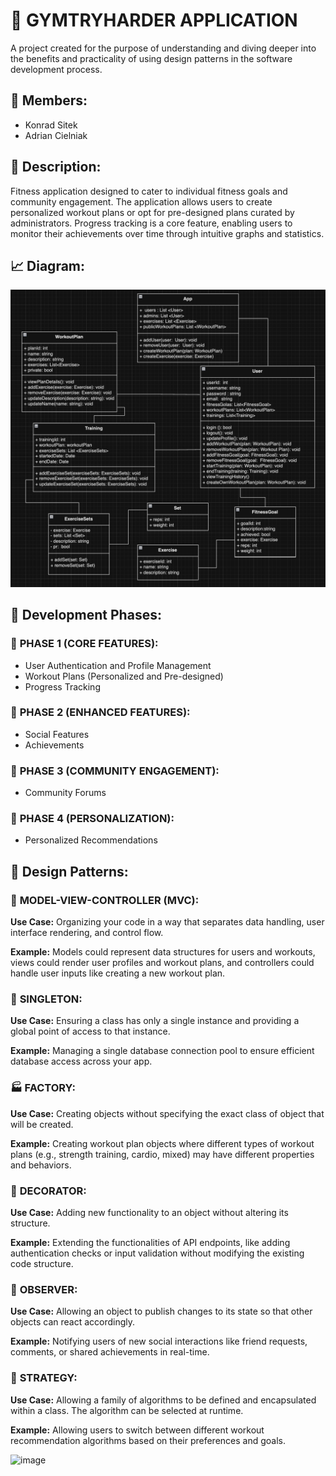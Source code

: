 # 📱 **GYMTRYHARDER APPLICATION**

A project created for the purpose of understanding and diving deeper into the benefits and practicality of using design patterns in the software development process.

## 👥 **Members:**
- Konrad Sitek
- Adrian Cielniak

## 📝 **Description:**
Fitness application designed to cater to individual fitness goals and community engagement. The application allows users to create personalized workout plans or opt for pre-designed plans curated by administrators. Progress tracking is a core feature, enabling users to monitor their achievements over time through intuitive graphs and statistics.

## 📈 **Diagram:**

![diagram](./image.png)

## 🚀 **Development Phases:**

### 🌟 **PHASE 1 (CORE FEATURES):**
- User Authentication and Profile Management
- Workout Plans (Personalized and Pre-designed)
- Progress Tracking

### 🌟 **PHASE 2 (ENHANCED FEATURES):**
- Social Features
- Achievements

### 🌟 **PHASE 3 (COMMUNITY ENGAGEMENT):**
- Community Forums

### 🌟 **PHASE 4 (PERSONALIZATION):**
- Personalized Recommendations

## 🧩 **Design Patterns:**

### 📐 **MODEL-VIEW-CONTROLLER (MVC):**
**Use Case:** Organizing your code in a way that separates data handling, user interface rendering, and control flow.

**Example:** Models could represent data structures for users and workouts, views could render user profiles and workout plans, and controllers could handle user inputs like creating a new workout plan.

### 🔗 **SINGLETON:**
**Use Case:** Ensuring a class has only a single instance and providing a global point of access to that instance.

**Example:** Managing a single database connection pool to ensure efficient database access across your app.

### 🏭 **FACTORY:**
**Use Case:** Creating objects without specifying the exact class of object that will be created.

**Example:** Creating workout plan objects where different types of workout plans (e.g., strength training, cardio, mixed) may have different properties and behaviors.

### 🎨 **DECORATOR:**
**Use Case:** Adding new functionality to an object without altering its structure.

**Example:** Extending the functionalities of API endpoints, like adding authentication checks or input validation without modifying the existing code structure.

### 🔔 **OBSERVER:**
**Use Case:** Allowing an object to publish changes to its state so that other objects can react accordingly.

**Example:** Notifying users of new social interactions like friend requests, comments, or shared achievements in real-time.

### 🔄 **STRATEGY:**
**Use Case:** Allowing a family of algorithms to be defined and encapsulated within a class. The algorithm can be selected at runtime.

**Example:** Allowing users to switch between different workout recommendation algorithms based on their preferences and goals.



![image](https://github.com/sit3kk/GymTryHarder_App/assets/69002597/9ffd3451-dd83-4a2e-b972-723ed3358495)
